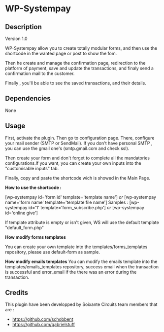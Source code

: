 # WP-Systempay

## Description

Version 1.0

WP-Systempay allow you to create totally modular forms, and then use the shortcode in the wanted page or post to
show the fom.

Then he create and manage the confirmation page, redirection to the platform of payment, save and update the 
transactions, and finaly send a confirmation mail to the customer.

Finally , you'll be able to see the saved transactions, and their details.

## Dependencies

None

## Usage 

First, activate the plugin. Then go to configuration page. There, configure your mail sender (SMTP or SendMail).
If you don't have personal SMTP , you can use the gmail one's (smtp.gmail.com and check ssl).

Then create your form and don't forget to complete all the mandatories configurations.If you want, you can create your own inputs into 
the "customisable inputs" tab.

Finally, copy and paste the shortcode wich is showed in the Main Page.

__How to use the shortcode :__

  [wp-systempay id='form id' template='template name'] 
  *or* 
  [wp-systempay name='form name' template='template file name']
  Samples : 
  [wp-systempay id='1' template='form_subscribe.php']
  *or*
  [wp-systempay id='online give']
  
  If template attribute is empty or isn't given, WS will use the default template "default_form.php"
  
__How modify forms templates__
  
  You can create your own template into the templates/forms_templates repository, please use default-form as sample.
  
__How modify emails templates__
  You can modify the emails template into the templates/emails_templates repository, success email when 
  the transaction is successful and error_email if the there was an error during the transaction.

## Credits

This plugin have been developped by Soixante Circuits team members that are :

- https://github.com/schobbent
- https://github.com/gabrielstuff

